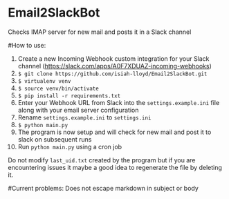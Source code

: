 # Email2SlackBot
Checks IMAP server for new mail and posts it in a Slack channel 

#How to use:
1. Create a new Incoming Webhook custom integration for your Slack channel (https://slack.com/apps/A0F7XDUAZ-incoming-webhooks)
2. `$ git clone https://github.com/isiah-lloyd/Email2SlackBot.git`
3. `$ virtualenv venv`
4. `$ source venv/bin/activate`
5. `$ pip install -r requirements.txt`
6. Enter your Webhook URL from Slack into the `settings.example.ini` file along with your email server configuration
7. Rename `settings.example.ini` to `settings.ini`
8. `$ python main.py`
9. The program is now setup and will check for new mail and post it to slack on subsequent runs
10. Run `python main.py` using a cron job

Do not modify `last_uid.txt` created by the program but if you are encountering issues it maybe a good idea to regenerate the file by deleting it.

#Current problems:
Does not escape markdown in subject or body


